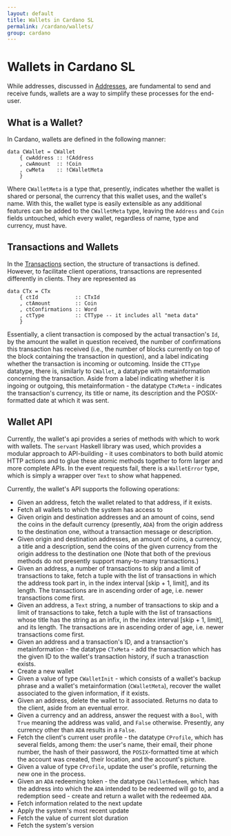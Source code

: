 ```yaml
---
layout: default
title: Wallets in Cardano SL
permalink: /cardano/wallets/
group: cardano
---
```


# Wallets in Cardano SL

While addresses, discussed in [Addresses](/#cardano/addresses/), are
fundamental to send and receive funds, wallets are a way to simplify these
processes for the end-user.

## What is a Wallet?

In Cardano, wallets are defined in the following manner:

```
data CWallet = CWallet
	{ cwAddress :: !CAddress
	, cwAmount  :: !Coin
	, cwMeta    :: !CWalletMeta
	}
```

Where `CWalletMeta` is a type that, presently, indicates whether the wallet is
shared or personal, the currency that this wallet uses, and the wallet's name.
With this, the wallet type is easily extensible as any additional features can
be added to the `CWalletMeta` type, leaving the `Address` and `Coin` fields
untouched, which every wallet, regardless of name, type and currency, must
have.

## Transactions and Wallets

In the [Transactions](/#cardano/transactions/) section, the structure of
transactions is defined. However, to facilitate client operations, transactions
are represented differently in clients. They are represented as

```
data CTx = CTx
	{ ctId            :: CTxId
	, ctAmount        :: Coin
	, ctConfirmations :: Word
	, ctType          :: CTType -- it includes all "meta data"
	}
```

Essentially, a client transaction is composed by the actual transaction's `Id`,
by the amount the wallet in question received, the number of confirmations this
transaction has received (i.e., the number of blocks currently on top of the
block containing the transaction in question), and a label indicating whether
the transaction is incoming or outcoming. Inside the `CTType` datatype, there
is, similarly to `CWallet`, a datatype with metainformation concerning the
transaction. Aside from a label indicating whether it is ingoing or outgoing,
this metainformation - the datatype `CTxMeta` - indicates the transaction's
currency, its title or name, its description and the POSIX-formatted date at
which it was sent.

## Wallet API

Currently, the wallet's api provides a series of methods with which to work
with wallets. The `servant` Haskell library was used, which provides a modular
approach to API-building - it uses combinators to both build atomic HTTP
actions and to glue these atomic methods together to form larger and more
complete APIs.
In the event requests fail, there is a `WalletError` type, which
is simply a wrapper over `Text` to show what happened.

Currently, the wallet's API supports the following operations:
* Given an address, fetch the wallet related to that address, if it exists.
* Fetch all wallets to which the system has access to
* Given origin and destination addresses and an amount of coins, send the coins
in the default currency (presently, `ADA`) from the origin address to the
destination one, without a transaction message or description.
* Given origin and destination addresses, an amount of coins, a currency, a
title and a description, send the coins of the given currency from the origin
address to the destination one
(Note that both of the previous methods do not presently support many-to-many
transactions.)
* Given an address, a number of transactions to skip and a limit of
transactions to take, fetch a tuple with the list of transactions in which the
address took part in, in the index interval [skip + 1, limit], and its length.
The transactions are in ascending order of age, i.e. newer transactions come
first.
* Given an address, a `Text` string, a number of transactions to skip and a
limit of transactions to take, fetch a tuple with the list of transactions
whose title has the string as an infix, in the index interval [skip + 1, limit],
and its length. The transactions are in ascending order of age, i.e. newer
transactions come first.
* Given an address and a transaction's ID, and a transaction's metainformation -
the datatype `CTxMeta` - add the transaction which has the given ID to the
wallet's transaction history, if such a tranasction exists.
* Create a new wallet
* Given a value of type `CWalletInit` - which consists of a wallet's backup
phrase and a wallet's metainformation (`CWalletMeta`), recover the wallet
associated to the given information, if it exists.
* Given an address, delete the wallet to it associated. Returns no data to
the client, aside from an eventual error.
* Given a currency and an address, answer the request with a `Bool`, with
`True` meaning the address was valid, and `False` otherwise.
Presently, any currency other than `ADA` results in a `False`.
* Fetch the client's current user profile - the datatype `CProfile`, which has
several fields, among them: the user's name, their email, their phone number,
the hash of their password, the `POSIX`-formatted time at which the account was
created, their location, and the account's picture.
* Given a value of type `CProfile`, update the user's profile, returning the
new one in the process.
* Given an `ADA` redeeming token - the datatype `CWalletRedeem`, which has the
address into which the `ADA` intended to be redeemed will go to, and a
redemption seed - create and return a wallet with the redeemed `ADA`.
* Fetch information related to the next update
* Apply the system's most recent update
* Fetch the value of current slot duration
* Fetch the system's version
